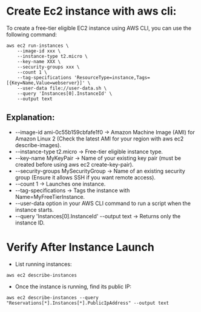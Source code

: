# Create Ec2 instance with aws cli:

To create a free-tier eligible EC2 instance using AWS CLI, you can use the following command:

```
aws ec2 run-instances \
    --image-id xxx \
    --instance-type t2.micro \
    --key-name XXX \
    --security-groups xxx \
    --count 1 \
    --tag-specifications 'ResourceType=instance,Tags=[{Key=Name,Value=webserver}]' \
    --user-data file://user-data.sh \
    --query 'Instances[0].InstanceId' \
    --output text
```

## Explanation:
* --image-id ami-0c55b159cbfafe1f0 → Amazon Machine Image (AMI) for Amazon Linux 2 (Check the latest AMI for your region with aws ec2 describe-images).
* --instance-type t2.micro → Free-tier eligible instance type.
* --key-name MyKeyPair → Name of your existing key pair (must be created before using aws ec2 create-key-pair).
* --security-groups MySecurityGroup → Name of an existing security group (Ensure it allows SSH if you want remote access).
* --count 1 → Launches one instance.
* --tag-specifications → Tags the instance with Name=MyFreeTierInstance.
* --user-data option in your AWS CLI command to run a script when the instance starts.
* --query 'Instances[0].InstanceId' --output text → Returns only the instance ID.


# Verify After Instance Launch

* List running instances:
```
aws ec2 describe-instances 
```
* Once the instance is running, find its public IP:
```
aws ec2 describe-instances --query "Reservations[*].Instances[*].PublicIpAddress" --output text
```

